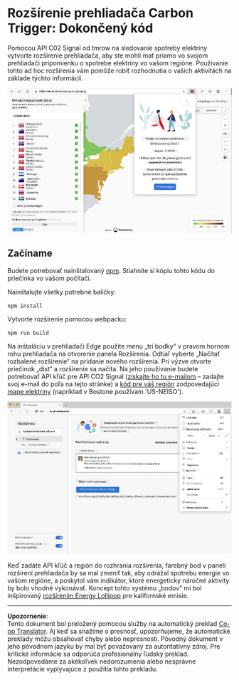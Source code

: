 <!--
CO_OP_TRANSLATOR_METADATA:
{
  "original_hash": "9361268ca430b2579375009e1eceb5e5",
  "translation_date": "2025-08-27T22:21:05+00:00",
  "source_file": "5-browser-extension/solution/translation/README.fr.md",
  "language_code": "sk"
}
-->
# Rozšírenie prehliadača Carbon Trigger: Dokončený kód

Pomocou API C02 Signal od tmrow na sledovanie spotreby elektriny vytvorte rozšírenie prehliadača, aby ste mohli mať priamo vo svojom prehliadači pripomienku o spotrebe elektriny vo vašom regióne. Používanie tohto ad hoc rozšírenia vám pomôže robiť rozhodnutia o vašich aktivitách na základe týchto informácií.

![snímka rozšírenia](../../../../../translated_images/extension-screenshot.0e7f5bfa110e92e3875e1bc9405edd45a3d2e02963e48900adb91926a62a5807.sk.png)

## Začíname

Budete potrebovať nainštalovaný [npm](https://npmjs.com). Stiahnite si kópiu tohto kódu do priečinka vo vašom počítači.

Nainštalujte všetky potrebné balíčky:

```
npm install
```

Vytvorte rozšírenie pomocou webpacku:

```
npm run build
```

Na inštaláciu v prehliadači Edge použite menu „tri bodky“ v pravom hornom rohu prehliadača na otvorenie panela Rozšírenia. Odtiaľ vyberte „Načítať rozbalené rozšírenie“ na pridanie nového rozšírenia. Pri výzve otvorte priečinok „dist“ a rozšírenie sa načíta. Na jeho používanie budete potrebovať API kľúč pre API CO2 Signal ([získajte ho tu e-mailom](https://www.co2signal.com/) – zadajte svoj e-mail do poľa na tejto stránke) a [kód pre váš región](http://api.electricitymap.org/v3/zones) zodpovedajúci [mape elektriny](https://www.electricitymap.org/map) (napríklad v Bostone používam 'US-NEISO').

![inštalácia](../../../../../translated_images/install-on-edge.78634f02842c48283726c531998679a6f03a45556b2ee99d8ff231fe41446324.sk.png)

Keď zadáte API kľúč a región do rozhrania rozšírenia, farebný bod v paneli rozšírení prehliadača by sa mal zmeniť tak, aby odrážal spotrebu energie vo vašom regióne, a poskytol vám indikátor, ktoré energeticky náročné aktivity by bolo vhodné vykonávať. Koncept tohto systému „bodov“ mi bol inšpirovaný [rozšírením Energy Lollipop](https://energylollipop.com/) pre kalifornské emisie.

---

**Upozornenie**:  
Tento dokument bol preložený pomocou služby na automatický preklad [Co-op Translator](https://github.com/Azure/co-op-translator). Aj keď sa snažíme o presnosť, upozorňujeme, že automatické preklady môžu obsahovať chyby alebo nepresnosti. Pôvodný dokument v jeho pôvodnom jazyku by mal byť považovaný za autoritatívny zdroj. Pre kritické informácie sa odporúča profesionálny ľudský preklad. Nezodpovedáme za akékoľvek nedorozumenia alebo nesprávne interpretácie vyplývajúce z použitia tohto prekladu.